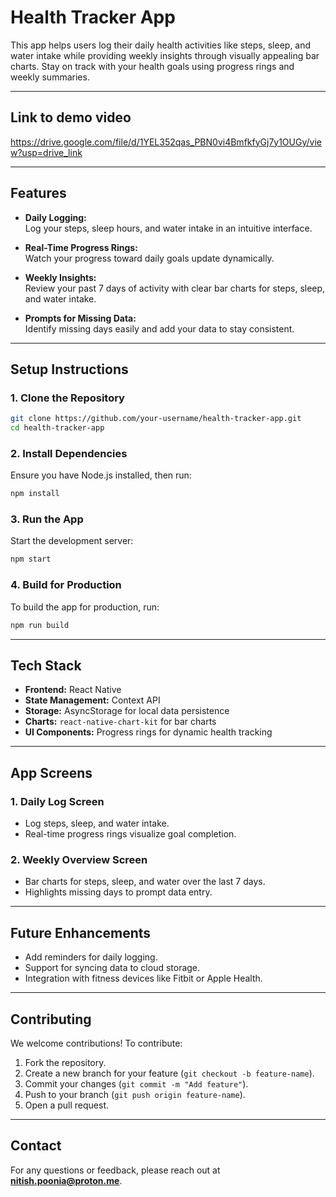 # **Health Tracker App**

This app helps users log their daily health activities like steps, sleep, and water intake while providing weekly insights through visually appealing bar charts. Stay on track with your health goals using progress rings and weekly summaries.

---

## **Link to demo video**
https://drive.google.com/file/d/1YEL352qas_PBN0vi4BmfkfyGj7y1OUGy/view?usp=drive_link

---
## **Features**

- **Daily Logging:**  
  Log your steps, sleep hours, and water intake in an intuitive interface.
  
- **Real-Time Progress Rings:**  
  Watch your progress toward daily goals update dynamically.
  
- **Weekly Insights:**  
  Review your past 7 days of activity with clear bar charts for steps, sleep, and water intake.
  
- **Prompts for Missing Data:**  
  Identify missing days easily and add your data to stay consistent.

---

## **Setup Instructions**

### 1. **Clone the Repository**
```bash
git clone https://github.com/your-username/health-tracker-app.git
cd health-tracker-app
```

### 2. **Install Dependencies**
Ensure you have Node.js installed, then run:
```bash
npm install
```

### 3. **Run the App**
Start the development server:
```bash
npm start
```

### 4. **Build for Production**
To build the app for production, run:
```bash
npm run build
```

---

## **Tech Stack**

- **Frontend:** React Native  
- **State Management:** Context API  
- **Storage:** AsyncStorage for local data persistence  
- **Charts:** `react-native-chart-kit` for bar charts  
- **UI Components:** Progress rings for dynamic health tracking  

---

## **App Screens**

### 1. **Daily Log Screen**
- Log steps, sleep, and water intake.
- Real-time progress rings visualize goal completion.

### 2. **Weekly Overview Screen**
- Bar charts for steps, sleep, and water over the last 7 days.
- Highlights missing days to prompt data entry.

---

## **Future Enhancements**

- Add reminders for daily logging.  
- Support for syncing data to cloud storage.  
- Integration with fitness devices like Fitbit or Apple Health.

---

## **Contributing**

We welcome contributions! To contribute:  

1. Fork the repository.  
2. Create a new branch for your feature (`git checkout -b feature-name`).  
3. Commit your changes (`git commit -m "Add feature"`).  
4. Push to your branch (`git push origin feature-name`).  
5. Open a pull request.

---

## **Contact**

For any questions or feedback, please reach out at **nitish.poonia@proton.me**.
